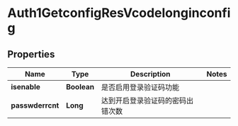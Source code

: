 # Auth1GetconfigResVcodelonginconfig

## Properties
Name | Type | Description | Notes
------------ | ------------- | ------------- | -------------
**isenable** | **Boolean** | 是否启用登录验证码功能 | 
**passwderrcnt** | **Long** | 达到开启登录验证码的密码出错次数 | 
